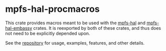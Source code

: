 # mpfs-hal-procmacros

This crate provides macros meant to be used with the [mpfs-hal](https://crates.io/crates/mpfs-hal) and [mpfs-hal-embassy](https://crates.io/crates/mpfs-hal-embassy) crates. It is reexported by both of these crates, and thus does not need to be explicitly depended upon.

See the [repository](https://github.com/AlexCharlton/mpfs-hal) for usage, examples, features, and other details.
